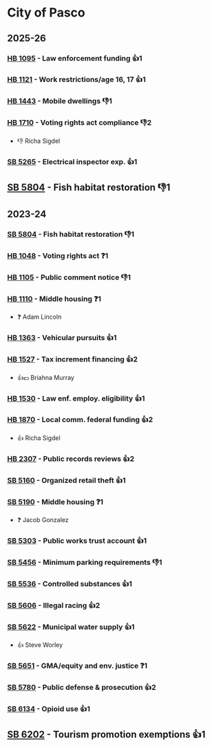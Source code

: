 # City of Pasco
## 2025-26

### [HB 1095](/bill/2025-26/hb/1095/) - Law enforcement funding 👍1  

### [HB 1121](/bill/2025-26/hb/1121/) - Work restrictions/age 16, 17 👍1  

### [HB 1443](/bill/2025-26/hb/1443/) - Mobile dwellings  👎1 

### [HB 1710](/bill/2025-26/hb/1710/) - Voting rights act compliance  👎2 
* 👎 Richa Sigdel

### [SB 5265](/bill/2025-26/sb/5265/) - Electrical inspector exp. 👍1  

## [SB 5804](/bill/2025-26/sb/5804/) - Fish habitat restoration  👎1 

## 2023-24

### [SB 5804](/bill/2023-24/sb/5804/) - Fish habitat restoration  👎1 

### [HB 1048](/bill/2023-24/hb/1048/) - Voting rights act   ❓1

### [HB 1105](/bill/2023-24/hb/1105/) - Public comment notice  👎1 

### [HB 1110](/bill/2023-24/hb/1110/) - Middle housing   ❓1
* ❓ Adam Lincoln

### [HB 1363](/bill/2023-24/hb/1363/) - Vehicular pursuits 👍1  

### [HB 1527](/bill/2023-24/hb/1527/) - Tax increment financing 👍2  
* 👍💵 Briahna Murray

### [HB 1530](/bill/2023-24/hb/1530/) - Law enf. employ. eligibility 👍1  

### [HB 1870](/bill/2023-24/hb/1870/) - Local comm. federal funding 👍2  
* 👍 Richa Sigdel

### [HB 2307](/bill/2023-24/hb/2307/) - Public records reviews 👍2  

### [SB 5160](/bill/2023-24/sb/5160/) - Organized retail theft 👍1  

### [SB 5190](/bill/2023-24/sb/5190/) - Middle housing   ❓1
* ❓ Jacob Gonzalez

### [SB 5303](/bill/2023-24/sb/5303/) - Public works trust account 👍1  

### [SB 5456](/bill/2023-24/sb/5456/) - Minimum parking requirements  👎1 

### [SB 5536](/bill/2023-24/sb/5536/) - Controlled substances 👍1  

### [SB 5606](/bill/2023-24/sb/5606/) - Illegal racing 👍2  

### [SB 5622](/bill/2023-24/sb/5622/) - Municipal water supply 👍1  
* 👍 Steve Worley

### [SB 5651](/bill/2023-24/sb/5651/) - GMA/equity and env. justice   ❓1

### [SB 5780](/bill/2023-24/sb/5780/) - Public defense & prosecution 👍2  

### [SB 6134](/bill/2023-24/sb/6134/) - Opioid use 👍1  

## [SB 6202](/bill/2023-24/sb/6202/) - Tourism promotion exemptions 👍1  
